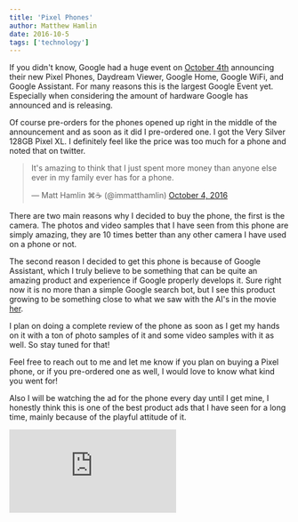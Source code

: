 ```yaml
---
title: 'Pixel Phones'
author: Matthew Hamlin
date: 2016-10-5
tags: ['technology']
---
```


<p>
    If you didn't know, Google had a huge event on <a href="/blog/october-4th" data-css-link-article>October 4th</a> announcing their new Pixel Phones, Daydream Viewer, Google Home, Google WiFi, and Google Assistant. For many reasons this is the largest Google Event yet. Especially when considering the amount of hardware Google has announced and is releasing.
</p>
<p>
    Of course pre-orders for the phones opened up right in the middle of the announcement and as soon as it did I pre-ordered one. I got the Very Silver 128GB Pixel XL. I definitely feel like the price was too much for a phone and noted that on twitter.
</p>
<blockquote class="twitter-tweet tw-align-center" data-lang="en"><p lang="en" dir="ltr">It&#39;s amazing to think that I just spent more money than anyone else ever in my family ever has for a phone.</p>&mdash; Matt Hamlin ⌘☕ (@immatthamlin) <a href="https://twitter.com/immatthamlin/status/783392827095089153">October 4, 2016</a></blockquote>

<p>
    There are two main reasons why I decided to buy the phone, the first is the camera. The photos and video samples that I have seen from this phone are simply amazing, they are 10 times better than any other camera I have used on a phone or not.
</p>
<p>
    The second reason I decided to get this phone is because of Google Assistant, which I truly believe to be something that can be quite an amazing product and experience if Google properly develops it. Sure right now it is no more than a simple Google search bot, but I see this product growing to be something close to what we saw with the AI's in the movie <a href="http://www.imdb.com/title/tt1798709/" data-css-link-article>her</a>.
</p>
<p>
    I plan on doing a complete review of the phone as soon as I get my hands on it with a ton of photo samples of it and some video samples with it as well. So stay tuned for that!
</p>
<p>
    Feel free to reach out to me and let me know if you plan on buying a Pixel phone, or if you pre-ordered one as well, I would love to know what kind you went for!
</p>
<p>
    Also I will be watching the ad for the phone every day until I get mine, I honestly think this is one of the best product ads that I have seen for a long time, mainly because of the playful attitude of it.
</p>
<iframe data-css-video data-css-youtube src="https://www.youtube.com/embed/Rykmwn0SMWU" frameborder="0" allowfullscreen></iframe>
